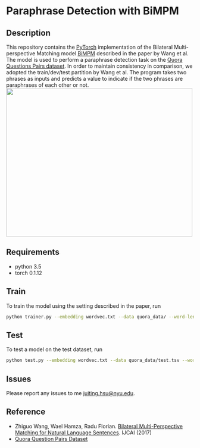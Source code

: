 # Paraphrase Detection with BiMPM

## Description
This repository contains the [PyTorch](http://pytorch.org/) implementation of the Bilateral Multi-perspective Matching model [BiMPM](https://arxiv.org/pdf/1702.03814.pdf) described in the paper by Wang et al. The model is used to perform a paraphrase detection task on the [Quora Questions Pairs dataset](https://data.quora.com/First-Quora-Dataset-Release-Question-Pairs). In order to maintain consistency in comparison, we adopted the train/dev/test partition by Wang et al. The program takes two phrases as inputs and predicts a value to indicate if the two phrases are paraphrases of each other or not.
<br>
<img src="https://github.com/timatim/ParaphraseDetection/blob/master/BiMPM.png" data-canonical-src="https://github.com/timatim/ParaphraseDetection/blob/master/BiMPM.png" width="500" height="400" />

## Requirements
 - python 3.5
 - torch 0.1.12

## Train
To train the model using the setting described in the paper, run
```bash
python trainer.py --embedding wordvec.txt --data quora_data/ --word-len 15 --seq-len 50 --perspectives 5 --batch-size 32 --cuda 
```

## Test
To test a model on the test dataset, run
```bash
python test.py --embedding wordvec.txt --data quora_data/test.tsv --word-len 15 --seq-len 50 --perspectives 5 --batch-size 32 --model model.pth
```

## Issues
Please report any issues to me juiting.hsu@nyu.edu.

## Reference
 - Zhiguo Wang, Wael Hamza, Radu Florian. [Bilateral Multi-Perspective Matching for Natural Language Sentences](https://arxiv.org/pdf/1702.03814.pdf). IJCAI (2017)
 - [Quora Question Pairs Dataset](https://data.quora.com/First-Quora-Dataset-Release-Question-Pairs)
